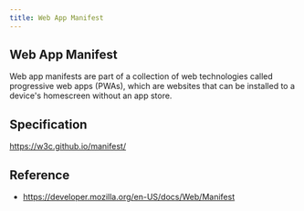 ```yaml
---
title: Web App Manifest
---
```


## Web App Manifest
Web app manifests are part of a collection of web technologies called progressive web apps (PWAs), which are websites that can be installed to a device's homescreen without an app store.


## Specification
https://w3c.github.io/manifest/

## Reference
- https://developer.mozilla.org/en-US/docs/Web/Manifest
